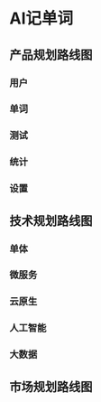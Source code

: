 # AI记单词

## 产品规划路线图

### 用户

### 单词

### 测试

### 统计

### 设置

## 技术规划路线图

### 单体

### 微服务

### 云原生

### 人工智能

### 大数据

## 市场规划路线图
